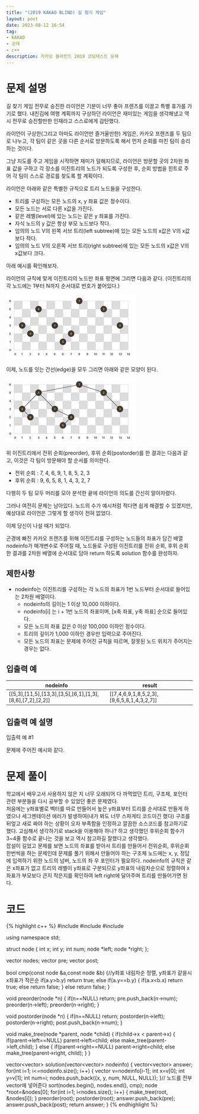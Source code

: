 ```yaml
---
title: "(2019 KAKAO BLIND) 길 찾기 게임"
layout: post
date: 2023-08-12 16:54
tag:
- KAKAO
- 코테
- c++
description: 카카오 블라인드 2019 코딩테스트 문제
---
```


# 문제 설명

길 찾기 게임
전무로 승진한 라이언은 기분이 너무 좋아 프렌즈를 이끌고 특별 휴가를 가기로 했다.
내친김에 여행 계획까지 구상하던 라이언은 재미있는 게임을 생각해냈고 역시 전무로 승진할만한 인재라고 스스로에게 감탄했다.

라이언이 구상한(그리고 아마도 라이언만 즐거울만한) 게임은, 카카오 프렌즈를 두 팀으로 나누고, 각 팀이 같은 곳을 다른 순서로 방문하도록 해서 먼저 순회를 마친 팀이 승리하는 것이다.

그냥 지도를 주고 게임을 시작하면 재미가 덜해지므로, 라이언은 방문할 곳의 2차원 좌표 값을 구하고 각 장소를 이진트리의 노드가 되도록 구성한 후, 순회 방법을 힌트로 주어 각 팀이 스스로 경로를 찾도록 할 계획이다.

라이언은 아래와 같은 특별한 규칙으로 트리 노드들을 구성한다.

+ 트리를 구성하는 모든 노드의 x, y 좌표 값은 정수이다.
+ 모든 노드는 서로 다른 x값을 가진다.
+ 같은 레벨(level)에 있는 노드는 같은 y 좌표를 가진다.
+ 자식 노드의 y 값은 항상 부모 노드보다 작다.
+ 임의의 노드 V의 왼쪽 서브 트리(left subtree)에 있는 모든 노드의 x값은 V의 x값보다 작다.
+ 임의의 노드 V의 오른쪽 서브 트리(right subtree)에 있는 모든 노드의 x값은 V의 x값보다 크다.

아래 예시를 확인해보자.

라이언의 규칙에 맞게 이진트리의 노드만 좌표 평면에 그리면 다음과 같다. (이진트리의 각 노드에는 1부터 N까지 순서대로 번호가 붙어있다.)

![](/assets/img/a5371669-54d4-42a1-9e5e-7466f2d7b683.jpg)

이제, 노드를 잇는 간선(edge)을 모두 그리면 아래와 같은 모양이 된다.

![](/assets/img/50e1df20-5cb7-4846-86d6-2a2f1e70c5da.jpg)

위 이진트리에서 전위 순회(preorder), 후위 순회(postorder)를 한 결과는 다음과 같고, 이것은 각 팀이 방문해야 할 순서를 의미한다.

+ 전위 순회 : 7, 4, 6, 9, 1, 8, 5, 2, 3
+ 후위 순회 : 9, 6, 5, 8, 1, 4, 3, 2, 7

다행히 두 팀 모두 머리를 모아 분석한 끝에 라이언의 의도를 간신히 알아차렸다.

그러나 여전히 문제는 남아있다. 노드의 수가 예시처럼 적다면 쉽게 해결할 수 있겠지만, 예상대로 라이언은 그렇게 할 생각이 전혀 없었다.

이제 당신이 나설 때가 되었다.

곤경에 빠진 카카오 프렌즈를 위해 이진트리를 구성하는 노드들의 좌표가 담긴 배열 nodeinfo가 매개변수로 주어질 때,
노드들로 구성된 이진트리를 전위 순회, 후위 순회한 결과를 2차원 배열에 순서대로 담아 return 하도록 solution 함수를 완성하자.

## 제한사항

+ nodeinfo는 이진트리를 구성하는 각 노드의 좌표가 1번 노드부터 순서대로 들어있는 2차원 배열이다.
  + nodeinfo의 길이는 1 이상 10,000 이하이다.
  + nodeinfo[i] 는 i + 1번 노드의 좌표이며, [x축 좌표, y축 좌표] 순으로 들어있다.
  + 모든 노드의 좌표 값은 0 이상 100,000 이하인 정수이다.
  + 트리의 깊이가 1,000 이하인 경우만 입력으로 주어진다.
  + 모든 노드의 좌표는 문제에 주어진 규칙을 따르며, 잘못된 노드 위치가 주어지는 경우는 없다.

## 입출력 예

nodeinfo	| result
--- | ---
[[5,3],[11,5],[13,3],[3,5],[6,1],[1,3],[8,6],[7,2],[2,2]]	| [[7,4,6,9,1,8,5,2,3],[9,6,5,8,1,4,3,2,7]]

## 입출력 예 설명

입출력 예 #1

문제에 주어진 예시와 같다.

# 문제 풀이
학교에서 배우고서 사용하지 않은 지 너무 오래되어 다 까먹었던 트리, 구조체, 포인터 관련 부분들을 다시 공부할 수 있었던 좋은 문제였다.  
처음에는 y좌표별로 벡터를 따로 만들어서 높은 y좌표부터 트리를 순서대로 만들게 하였으나 세그멘테이션 에러가 발생하여(내가 봐도 너무 스파게티 코드이긴 했다) 구조를 뒤엎고 새로 짜야 하는 상황이 오자 부족함을 인정하고 깔끔한 소스코드를 참고하기로 했다. 고심해서 생각하기로 stack을 이용해야 하나? 하고 생각했던 후위순회 함수가 3~4줄 함수로 끝나는 것을 보고 역시 참고하길 잘했다고 생각했다.  
잡설이 길었고 문제를 보면 노드의 좌표를 받아서 트리를 만들어서 전위순회, 후위순회 한번씩을 하는 문제인데 문제를 풀기 위해서 만들어야 하는 구조체 노드에는 x, y, 정답에 입력하기 위한 노드의 넘버, 노드의 좌 우 포인터가 필요하다. nodeinfo의 규칙은 같은 x좌표가 없고 트리의 레벨이 y좌표로 구분되므로 y좌표의 내림차순으로 정렬하여 x좌표가 부모보다 큰지 작은지를 확인하여 left right에 달아주며 트리를 만들어가면 된다.

# 코드
{% highlight c++ %}
#include <string>
#include <vector>
#include <algorithm>

using namespace std;

struct node {
    int x;
    int y;
    int num;
    node *left;
    node *right;
};

vector<node> nodes;
vector<int> pre;
vector<int> post;

bool cmp(const node &a,const node &b) {//y좌표 내림차순 정렬, y좌표가 같을시 x좌표가 작은순
    if(a.y>b.y) return true;
    else if(a.y==b.y) {
        if(a.x<b.x) return true;
        else return false;
    }
    else return false;
}

void preorder(node *n) {
    if(n==NULL) return;
    pre.push_back(n->num);
        preorder(n->left);
        preorder(n->right);
    }

void postorder(node *n) {
    if(n==NULL) return;
    postorder(n->left);
    postorder(n->right);
    post.push_back(n->num);
}

void make_tree(node *parent, node *child) {
    if(child->x < parent->x) {
        if(parent->left==NULL) parent->left=child;
        else make_tree(parent->left,child);
    }
    else {
        if(parent->right==NULL) parent->right=child;
        else make_tree(parent->right, child);
    }
}

vector<vector<int>> solution(vector<vector<int>> nodeinfo) {
    vector<vector<int>> answer;
    for(int i=1; i<=nodeinfo.size(); i++) {
        vector<int> v=nodeinfo[i-1];
        int x=v[0]; int y=v[1]; int num=i;
        nodes.push_back({x, y, num, NULL, NULL});
    }// 노드를 전부 vector에 넣어준다
    sort(nodes.begin(), nodes.end(), cmp);
    node *root=&nodes[0];
    for(int i=1; i<nodes.size(); i++) {
        make_tree(root, &nodes[i]);
    }
    preorder(root);
    postorder(root);
    answer.push_back(pre); answer.push_back(post);
    return answer;
}
{% endhighlight %}